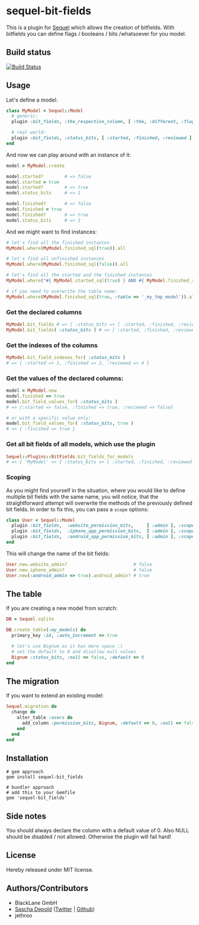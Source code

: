 # sequel-bit-fields

This is a plugin for [Sequel](http://sequel.rubyforge.org/) which allows the creation of bitfields.
With bitfields you can define flags / booleans / bits /whatsoever for you model.

## Build status
[![Build Status](https://secure.travis-ci.org/sdepold/sequel-bit_fields.png)](http://travis-ci.org/sdepold/sequel-bit_fields)

## Usage

Let's define a model:

```ruby
class MyModel < Sequel::Model
  # generic:
  plugin :bit_fields, :the_respective_column, [ :the, :different, :flags, :or, :bits ]

  # real world:
  plugin :bit_fields, :status_bits, [ :started, :finished, :reviewed ]
end
```

And now we can play around with an instance of it:

```ruby
model = MyModel.create

model.started?        # => false
model.started = true
model.started?        # => true
model.status_bits     # => 1

model.finished?       # => false
model.finished = true
model.finished?       # => true
model.status_bits     # => 3
```

And we might want to find instances:

```ruby
# let's find all the finished instances
MyModel.where(MyModel.finished_sql(true)).all

# let's find all unfinished instances
MyModel.where(MyModel.finished_sql(false)).all

# let's find all the started and the finished instances
MyModel.where("#{ MyModel.started_sql(true) } AND #{ MyModel.finished_sql(true) }").all

# if you need to overwrite the table name:
MyModel.where(MyModel.finished_sql(true, :table => '_my_tmp_model')).all
```

### Get the declared columns

```ruby
MyModel.bit_fields # => { :status_bits => [ :started, :finished, :reviewed ] }
MyModel.bit_fields( :status_bits ) # => [ :started, :finished, :reviewed ]
```

### Get the indexes of the columns

```ruby
MyModel.bit_field_indexes_for( :status_bits )
# => { :started => 1, :finished => 2, :reviewed => 4 }
```

### Get the values of the declared columns:

```ruby
model = MyModel.new
model.finished => true
model.bit_field_values_for( :status_bits )
# => {:started => false, :finished => true, :reviewed => false}

# or with a specific value only:
model.bit_field_values_for( :status_bits, true )
# => { :finished => true }
```

### Get all bit fields of all models, which use the plugin

```ruby
Sequel::Plugins::BitFields.bit_fields_for_models
# => { 'MyModel' => { :status_bits => [ :started, :finished, :reviewed ] } }
```

### Scoping

As you might find yourself in the situation, where you would like to define
multiple bit fields with the same name, you will notice, that the straightforward
attempt will overwrite the methods of the previously defined bit fields. In order to
fix this, you can pass a `scope` options:

```ruby
class User < Sequel::Model
  plugin :bit_fields,  :website_permission_bits,     [ :admin ], :scope => :website
  plugin :bit_fields,  :iphone_app_permission_bits,  [ :admin ], :scope => :iphone
  plugin :bit_fields,  :android_app_permission_bits, [ :admin ], :scope => :android
end
```

This will change the name of the bit fields:

```ruby
User.new.website_admin?                         # false
User.new.iphone_admin?                          # false
User.new(:android_admin => true).android_admin? # true
```

## The table

If you are creating a new model from scratch:

```ruby
DB = Sequel.sqlite

DB.create_table(:my_models) do
  primary_key :id, :auto_increment => true

  # let's use Bignum as it has more space :)
  # set the default to 0 and disallow null values
  Bignum :status_bits, :null => false, :default => 0
end
```

## The migration

If you want to extend an existing model:

```ruby
Sequel.migration do
  change do
    alter_table :users do
      add_column :permission_bits, Bignum, :default => 0, :null => false
    end
  end
end
```

## Installation

    # gem approach
    gem install sequel-bit_fields

    # bundler approach
    # add this to your Gemfile
    gem 'sequel-bit_fields'

## Side notes

You should always declare the column with a default value of 0. Also NULL should be disabled / not allowed.
Otherwise the plugin will fail hard!

## License
Hereby released under MIT license.

## Authors/Contributors

- BlackLane GmbH
- [Sascha Depold](http://depold.com) ([Twitter](http://twitter.com/sdepold) | [Github](http://github.com/sdepold))
- jethroo
